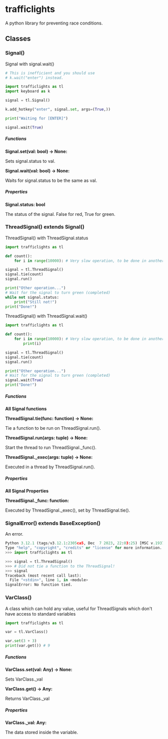 # trafficlights

A python library for preventing race conditions.

## Classes

### Signal()

Signal with signal.wait()

```python
# This is inefficient and you should use
# k.wait("enter") instead.

import trafficlights as tl
import keyboard as k

signal = tl.Signal()

k.add_hotkey("enter", signal.set, args=(True,))

print("Waiting for [ENTER]")

signal.wait(True)
```

##### Functions

**Signal.set(val: bool) -> None:**

Sets signal.status to val.

**Signal.wait(val: bool) -> None:**

Waits for signal.status to be the same as val.

##### Properties

**Signal.status: bool**

The status of the signal. False for red, True for green.

### ThreadSignal() extends Signal()

ThreadSignal() with ThreadSignal.status

```python
import trafficlights as tl

def count():
    for i in range(10000): # Very slow operation, to be done in another thread.

signal = tl.ThreadSignal()
signal.tie(count)
signal.run()

print("Other operation...")
# Wait for the signal to turn green (completed)
while not signal.status:
    print("Still not!")
print("Done!")
```

ThreadSignal() with ThreadSignal.wait()

```python
import trafficlights as tl

def count():
    for i in range(10000): # Very slow operation, to be done in another thread.
        print(i)

signal = tl.ThreadSignal()
signal.tie(count)
signal.run()

print("Other operation...")
# Wait for the signal to turn green (completed)
signal.wait(True)
print("Done!")
```

##### Functions

**All Signal functions**

**ThreadSignal.tie(func: function) -> None:**

Tie a function to be run on ThreadSignal.run().

**ThreadSignal.run(args: tuple) -> None:**

Start the thread to run ThreadSignal._func().

**ThreadSignal._exec(args: tuple) -> None:**

Executed in a thread by ThreadSignal.run().

##### Properties

**All Signal Properties**

**ThreadSignal._func: function:**

Executed by ThreadSignal._exec(), set by ThreadSignal.tie().

### SignalError() extends BaseException()

An error.

```python
Python 3.12.1 (tags/v3.12.1:2305ca5, Dec  7 2023, 22:03:25) [MSC v.1937 64 bit (AMD64)] on win32
Type "help", "copyright", "credits" or "license" for more information.
>>> import trafficlights as tl

>>> signal = tl.ThreadSignal()
>>> # Did not tie a function to the ThreadSignal!
>>> signal
Traceback (most recent call last):
  File "<stdin>", line 1, in <module>
SignalError: No function tied.
```

### VarClass()

A class which can hold any value, useful for ThreadSignals which don't have access to standard variables

```python
import trafficlights as tl

var = tl.VarClass()

var.set(3 + 3)
print(var.get()) # 9
```

##### Functions

**VarClass.set(val: Any) -> None:**

Sets VarClass._val

**VarClass.get() -> Any:**

Returns VarClass._val

##### Properties

**VarClass._val: Any:**

The data stored inside the variable.
